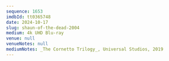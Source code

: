 ```yaml
---
sequence: 1653
imdbId: tt0365748
date: 2024-10-17
slug: shaun-of-the-dead-2004
medium: 4k UHD Blu-ray
venue: null
venueNotes: null
mediumNotes: _The Cornetto Trilogy_, Universal Studios, 2019
---
```


